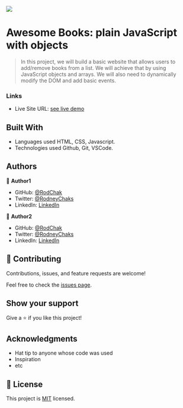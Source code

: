 ![](https://img.shields.io/badge/Microverse-blueviolet)

# Awesome Books: plain JavaScript with objects

> In this project, we will build a basic website that allows users to add/remove books from a list. We will achieve that by using JavaScript objects and arrays. We will also need to dynamically modify the DOM and add basic events.



### Links

- Live Site URL: [see live demo]()



## Built With

- Languages used HTML, CSS, Javascript.
- Technologies used Github, Git, VSCode.



## Authors

👤 **Author1**

- GitHub: [@RodChak](https://github.com/RodChak)
- Twitter: [@RodneyChaks](https://twitter.com/RodneyChaks)
- LinkedIn: [LinkedIn](https://www.linkedin.com/in/rtc97/)



👤 **Author2**

- GitHub: [@RodChak](https://github.com/RodChak)
- Twitter: [@RodneyChaks](https://twitter.com/RodneyChaks)
- LinkedIn: [LinkedIn](https://www.linkedin.com/in/rtc97/)



## 🤝 Contributing

Contributions, issues, and feature requests are welcome!

Feel free to check the [issues page](../../issues/).

## Show your support

Give a ⭐️ if you like this project!

## Acknowledgments

- Hat tip to anyone whose code was used
- Inspiration
- etc

## 📝 License

This project is [MIT](./MIT.md) licensed.
